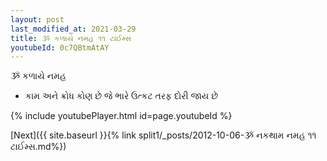```yaml
---
layout: post
last_modified_at: 2021-03-29
title: ૐ કળાયે નમહ ૧૧ ટાઈમ્સ
youtubeId: 0c7QBtmAtAY
---
```

 
 
 ૐ કળાયે નમહ  
 
 -  કામ અને ક્રોધ કોણ છે જે ભારે ઉત્કટ તરફ દોરી જાય છે 
 
  
 
  
 
 
 
 
 
 


{% include youtubePlayer.html id=page.youtubeId %}
 
[Next]({{ site.baseurl }}{% link  split1/_posts/2012-10-06-ૐ નકથામ નમહ ૧૧ ટાઈમ્સ.md%})
 
